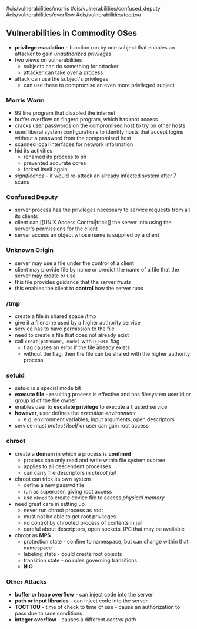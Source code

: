 #cis/vulnerabilities/morris #cis/vulnerabilities/confused_deputy #cis/vulnerabilities/overflow #cis/vulnerabilities/tocttou 
## Vulnerabilities in Commodity OSes
- **privilege escalation** - function run by one subject that enables an attacker to gain *unauthorized privileges*
- two views on vulnerabilities
	- subjects can do something for attacker
	- attacker can take over a process
- attack can use the subject's privileges
	- can use these to compromise an even more privileged subject
### Morris Worm
- 99 line program that disabled the internet
- buffer overflow on fingerd program, which has root access
- cracks user passwords on the compromised host to try on other hosts
- used liberal system configurations to identify hosts that accept logins without a password from the compromised host
- scanned local interfaces for network information
- hid its activities
	- renamed its process to sh
	- prevented accurate cores
	- forked itself again
- *significance* - it would re-attack an already infected system after 7 scans
### Confused Deputy
- server process has the privileges necessary to service requests from all its clients
- client can [[UNIX Access Control|trick]] the server into using the server's permissions for the client
- server access an object whose name is supplied by a client
### Unknown Origin
- server may use a file under the control of a client
- client may provide file by name or predict the name of a file that the server may create or use
- this file provides guidance that the server *trusts*
- this enables the client to **control** how the server runs
### /tmp
- create a file in shared space /tmp
- give it a filename used by a higher authority service
- service has to have permission to the file
- need to create a file that does not already exist
- call `creat(pathname, mode)` with `O_EXCL` flag
	- flag causes an error if the file already exists
	- without the flag, then the file can be shared with the higher authority process
### setuid
- setuid is a special mode bit
- **execute file** - resulting process is effective and has filesystem user id or group id of the file owner
- enables user to **escalate privilege** to execute a trusted service
- **however**, user defines the *execution environment*
	- e.g. environment variables, input arguments, open descriptors
- service must *protect itself* or user can gain root access
### chroot
- create a **domain** in which a process is **confined**
	- process can only read and write within file system subtree
	- applies to all descendent processes
	- can carry file descriptors in *chroot jail*
- chroot can trick its own system
	- define a new passwd file
	- run as superuser, giving root access
	- use `mknod` to create device file to access *physical memory*
- need great care in setting up
	- never run chroot process as root
	- must not be able to get root privileges
	- no control by chrooted process of contents in jail
	- careful about descriptors, open sockets, IPC that may be available
- chroot as **MPS**
	- protection state - confine to namespace, but can change within that namespace
	- labeling state - could create root objects
	- transition state - no rules governing transitions
	- **N O**
### Other Attacks
- **buffer or heap overflow** - can inject code into the server
- **path or input libraries** - can inject code into the server
- **TOCTTOU** - time of check to time of use - cause an authorization to pass due to race conditions
- **integer overflow** - causes a different *control path*